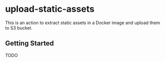 # upload-static-assets

This is an action to extract static assets in a Docker image and upload them to S3 bucket.

## Getting Started

TODO
